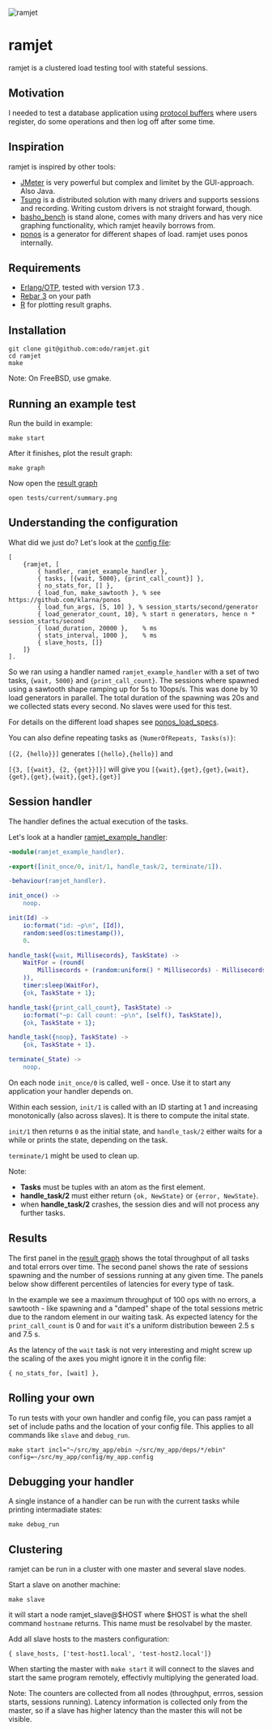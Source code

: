 ![ramjet](../master/doc/sr71.png?raw=true "ramjet")

# ramjet

ramjet is a clustered load testing tool with stateful sessions.

## Motivation

I needed to test a database application using [protocol buffers](https://code.google.com/p/protobuf/) where users register, do some operations and then log off after some time.

## Inspiration

ramjet is inspired by other tools:
* [JMeter](https://jmeter.apache.org/) is very powerful but complex and limitet by the GUI-approach. Also Java.
* [Tsung](http://tsung.erlang-projects.org/) is a distributed solution with many drivers and supports sessions and recording. Writing custom drivers is not straight forward, though.
* [basho_bench](https://github.com/basho/basho_bench/) is stand alone, comes with many drivers and has very nice graphing functionality, which ramjet heavily borrows from.
* [ponos](https://github.com/klarna/ponos) is a generator for different shapes of load. ramjet uses ponos internally.

## Requirements

* [Erlang/OTP](http://www.erlang.org/), tested with version 17.3 .
* [Rebar 3](http://www.rebar3.org) on your path
* [R](http://www.r-project.org/) for plotting result graphs.

## Installation

```
git clone git@github.com:odo/ramjet.git
cd ramjet
make
```

Note: On FreeBSD, use gmake.

## Running an example test

Run the build in example:

`make start`

After it finishes, plot the result graph:

`make graph`

Now open the [result graph](https://raw.githubusercontent.com/odo/ramjet/master/doc/summary.png)

`open tests/current/summary.png`

## Understanding the configuration

What did we just do? Let's look at the [config file](https://github.com/odo/ramjet/blob/master/config/default.config):
```
[
    {ramjet, [
        { handler, ramjet_example_handler },
        { tasks, [{wait, 5000}, {print_call_count}] },
        { no_stats_for, [] },
        { load_fun, make_sawtooth }, % see https://github.com/klarna/ponos
        { load_fun_args, [5, 10] }, % session_starts/second/generator
        { load_generator_count, 10}, % start n generators, hence n * session_starts/second
        { load_duration, 20000 },    % ms
        { stats_interval, 1000 },    % ms
        { slave_hosts, []}
    ]}
].
```

So we ran using a handler named `ramjet_example_handler` with a set of two tasks, `{wait, 5000}` and `{print_call_count}`.
The sessions where spawned using a sawtooth shape ramping up for 5s to 10ops/s. This was done by 10 load generators in parallel.
The total duration of the spawning was 20s and we collected stats every second. No slaves were used for this test.

For details on the different load shapes see [ponos_load_specs](https://github.com/klarna/ponos/blob/master/src/ponos_load_specs.erl).

You can also define repeating tasks as `{NumerOfRepeats, Tasks(s)}`:

`[{2, {hello}}]` generates `[{hello},{hello}]` and

`[{3, [{wait}, {2, {get}}]}]` will give you
`[{wait},{get},{get},{wait},{get},{get},{wait},{get},{get}]`

## Session handler

The handler defines the actual execution of the tasks.

Let's look at a handler [ramjet_example_handler](https://github.com/odo/ramjet/blob/master/src/ramjet_example_handler.erl):

```erlang
-module(ramjet_example_handler).

-export([init_once/0, init/1, handle_task/2, terminate/1]).

-behaviour(ramjet_handler).

init_once() ->
    noop.

init(Id) ->
    io:format("id: ~p\n", [Id]),
    random:seed(os:timestamp()),
    0.

handle_task({wait, Millisecords}, TaskState) ->
    WaitFor = (round(
        Millisecords + (random:uniform() * Millisecords) - Millisecords / 2
    )),
    timer:sleep(WaitFor),
    {ok, TaskState + 1};

handle_task({print_call_count}, TaskState) ->
    io:format("~p: Call count: ~p\n", [self(), TaskState]),
    {ok, TaskState + 1};

handle_task({noop}, TaskState) ->
    {ok, TaskState + 1}.

terminate(_State) ->
    noop.
```

On each node `init_once/0` is called, well - once. Use it to start any application your handler depends on.

Within each session, `init/1` is called with an ID starting at 1 and increasing monotonically (also across slaves). It is there to compute the inital state.

`init/1` then returns `0` as the initial state, and `handle_task/2` either waits for a while or prints the state, depending on the task.

`terminate/1` might be used to clean up.

Note:

* **Tasks** must be tuples with an atom as the first element.
* **handle_task/2** must either return `{ok, NewState}` or `{error, NewState}`.
* when **handle_task/2** crashes, the session dies and will not process any further tasks.

## Results

The first panel in the [result graph](https://raw.githubusercontent.com/odo/ramjet/master/doc/summary.png)
shows the total throughput of all tasks and total errors over time. The second panel shows the rate of sessions spawning and the number of sessions running at any given time.
The panels below show different percentiles of latencies for every type of task.

In the example we see a maximum throughput of 100 ops with no errors, a sawtooth - like spawning and a "damped" shape of the total sessions metric due to the random element in our waiting task.
As expected latency for the `print_call_count` is 0 and for `wait` it's a uniform distribution beween 2.5 s and 7.5 s.

As the latency of the `wait` task is not very interesting and might screw up the scaling of the axes you might ignore it in the config file:

`{ no_stats_for, [wait] },`

## Rolling your own

To run tests with your own handler and config file, you can pass ramjet a set of include paths and the location of your config file.
This applies to all commands like `slave` and `debug_run`.

`make start incl="~/src/my_app/ebin ~/src/my_app/deps/*/ebin" config=~/src/my_app/config/my_app.config`

## Debugging your handler

A single instance of a handler can be run with the current tasks while printing intermadiate states:

`make debug_run`

## Clustering

ramjet can be run in a cluster with one master and several slave nodes.

Start a slave on another machine:

`make slave`

it will start a node ramjet_slave@$HOST where $HOST is what the shell command `hostname` returns.
This name must be resolvabel by the master.

Add all slave hosts to the masters configuration:

```
{ slave_hosts, ['test-host1.local', 'test-host2.local']}
```

When starting the master with `make start` it will connect to the slaves and start the same
program remotely, effectivly multiplying the generated load.

Note: The counters are collected from all nodes (throughput, errros, session starts, sessions running).
Latency information is collected only from the master, so if a slave has higher latency than the master this will not be visible.

